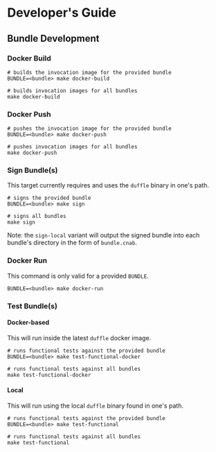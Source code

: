 # Developer's Guide

## Bundle Development

### Docker Build

```shell
# builds the invocation image for the provided bundle
BUNDLE=<bundle> make docker-build

# builds invocation images for all bundles
make docker-build
```

### Docker Push

```shell
# pushes the invocation image for the provided bundle
BUNDLE=<bundle> make docker-push

# pushes invocation images for all bundles
make docker-push
```

### Sign Bundle(s)

This target currently requires and uses the `duffle` binary in one's path.

```shell
# signs the provided bundle
BUNDLE=<bundle> make sign

# signs all bundles
make sign
```

Note: the `sign-local` variant will output the signed bundle into each bundle's directory in the form of `bundle.cnab`.

### Docker Run

This command is only valid for a provided `BUNDLE`.

```shell
BUNDLE=<bundle> make docker-run
```

### Test Bundle(s)

#### Docker-based

This will run inside the latest `duffle` docker image.

```shell
# runs functional tests against the provided bundle
BUNDLE=<bundle> make test-functional-docker

# runs functional tests against all bundles
make test-functional-docker
```

#### Local

This will run using the local `duffle` binary found in one's path.

```shell
# runs functional tests against the provided bundle
BUNDLE=<bundle> make test-functional

# runs functional tests against all bundles
make test-functional
```
